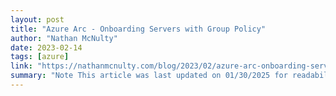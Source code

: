 ```yaml
---
layout: post
title: "Azure Arc - Onboarding Servers with Group Policy"
author: "Nathan McNulty"
date: 2023-02-14
tags: [azure]
link: "https://nathanmcnulty.com/blog/2023/02/azure-arc-onboarding-servers-with-group-policy/"
summary: "Note This article was last updated on 01/30/2025 for readability and updated URLs"
---
```

